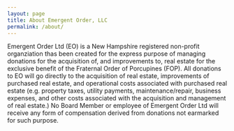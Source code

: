 ```yaml
---
layout: page
title: About Emergent Order, LLC
permalink: /about/
---
```


Emergent Order Ltd (EO) is a New Hampshire registered non-profit organziation thas been created for the express purpose of managing donations for the acquisition of, and improvements to, real estate for the exclusive benefit of the Fraternal Order of Porcupines (FOP). All donations to EO will go directly to the acquisition of real estate, improvements of purchased real estate, and operational costs associated with purchased real estate (e.g. property taxes, utility payments, maintenance/repair, business expenses, and other costs associated with the acquisition and management of real estate.) No Board Member or employee of Emergent Order Ltd will receive any form of compensation derived from donations not earmarked for such purpose.
